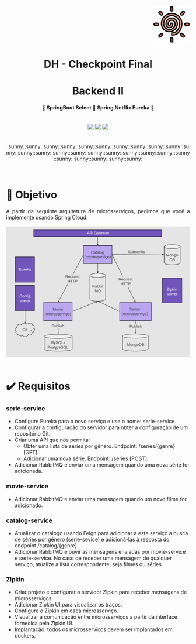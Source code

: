 <div align="right"><img src="https://github.com/lipollis/Imagens-Git/blob/main/sun.png" /></div>
<h1 align="center"> DH - Checkpoint Final </h1>
<h1 align="center"> Backend II </h1>

<h4 align="center"> 
	🚀  SpringBoot Select  🚀  Spring Netflix Eureka  🚀
</h4>
<br>

<div align="center">
  <img src="https://cdn.jsdelivr.net/gh/devicons/devicon/icons/java/java-original-wordmark.svg" width="70px"/>
  <img src="https://cdn.jsdelivr.net/gh/devicons/devicon/icons/spring/spring-original-wordmark.svg" width="70px" />
    <img src="https://cdn.jsdelivr.net/gh/devicons/devicon/icons/docker/docker-original-wordmark.svg" width="70px" />


  <br>
  <br>
</div>


<br>
<div align="center">:sunny::sunny::sunny::sunny::sunny::sunny::sunny::sunny::sunny::sunny::sunny::sunny::sunny::sunny::sunny::sunny::sunny::sunny::sunny::sunny::sunny::sunny::sunny::sunny::sunny::sunny:</div>
<br>
<br>

# :beginner: Objetivo

<div align="left">
  <p align="justify"> A partir da seguinte arquitetura de microsserviços, pedimos que você a implemente usando Spring Cloud. </p>
</div>
<div align="center">
   <img src="./src/Diagrama.png" />
</div>

<br>

# :heavy_check_mark: Requisitos

### serie-service
- Configure Eureka para o novo serviço e use o nome: serie-service.
-  Configurar a configuração do servidor para obter a configuração de um repositório Git.
- Criar uma API que nos permita:
  - Obter uma lista de séries por gênero. Endpoint: /series/{genre} [GET].
  - Adicionar uma nova série. Endpoint: /series [POST].
- Adicionar RabbitMQ e enviar uma mensagem quando uma nova série for adicionada.

### movie-service
- Adicionar RabbitMQ e enviar uma mensagem quando um novo filme for adicionado.

### catalog-service
- Atualizar o catálogo usando Feign para adicionar a este serviço a busca de séries por gênero (serie-sevice) e adicioná-las à resposta do endpoint /catalog/{genre}
- Adicionar RabbitMQ e ouvir as mensagens enviadas por movie-service e serie-service. No caso de receber uma mensagem de qualquer serviço, atualize a lista correspondente, seja filmes ou séries.

### Zipkin
- Criar projeto e configurar o servidor Zipkin para receber mensagens de microsserviços.
- Adicionar Zipkin UI para visualizar os traços.
- Configure o Zipkin em cada microsserviço.
- Visualizar a comunicação entre microsserviços a partir da interface fornecida pela Zipkin UI.
- Implantação: todos os microsserviços devem ser implantados em dockers.
